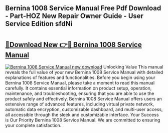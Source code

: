 ## Bernina 1008 Service Manual Free Pdf Download - Part-HOZ New Repair Owner Guide - User Service Edition sfdNi

# <h2><a href="http://bc44116.oget.top/?id=Bernina+1008+Service+Manual">🔗Download New 👉🔴 Bernina 1008 Service Manual</a></h2>

[![Bernina 1008 Service Manual new download](https://i.imgur.com/5g1atiW.png)](http://bc44116.oget.top/?id=Bernina+1008+Service+Manual)
Unlocking Value This manual reveals the full value of your new Bernina 1008 Service Manual with detailed explanations of features and functionalities. Before you begin using your Bernina 1008 Service Manual, please take a moment to read this manual carefully. It contains essential information on product setup, operation, maintenance, and troubleshooting, ensuring that you are able to use the product safely and effectively. Bernina 1008 Service Manual offers users an extensive range of advanced features, including virtual private network, automatic data encryption, customizable dashboard, and multi-user access, all accessible through the sleek and customizable interface. Your Success is Our Priority Bernina 1008 Service Manual. We are committed to ensuring your complete satisfaction.
